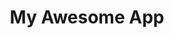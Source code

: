 ---
title: My Awesome App
emoji: ✨
colorFrom: blue
colorTo: purple
sdk: gradio
sdk_version: 5.29.0
app_file: app.py
pinned: false
---